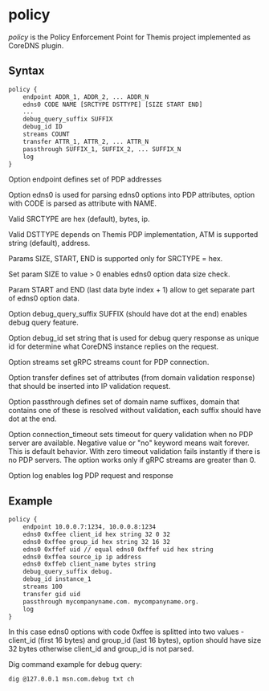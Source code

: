 # policy

*policy* is the Policy Enforcement Point for Themis project implemented as CoreDNS plugin.

## Syntax

~~~ txt
policy {
    endpoint ADDR_1, ADDR_2, ... ADDR_N
    edns0 CODE NAME [SRCTYPE DSTTYPE] [SIZE START END]
    ...
    debug_query_suffix SUFFIX
    debug_id ID
    streams COUNT
    transfer ATTR_1, ATTR_2, ... ATTR_N
    passthrough SUFFIX_1, SUFFIX_2, ... SUFFIX_N
    log
}
~~~

Option endpoint defines set of PDP addresses

Option edns0 is used for parsing edns0 options into PDP attributes, option with CODE is parsed as attribute with NAME.

Valid SRCTYPE are hex (default), bytes, ip.

Valid DSTTYPE depends on Themis PDP implementation, ATM is supported string (default), address.

Params SIZE, START, END is supported only for SRCTYPE = hex.

Set param SIZE to value > 0 enables edns0 option data size check.

Param START and END (last data byte index + 1) allow to get separate part of edns0 option data.

Option debug_query_suffix SUFFIX (should have dot at the end) enables debug query feature.

Option debug_id set string that is used for debug query response as unique id for determine what CoreDNS instance replies on the request.

Option streams set gRPC streams count for PDP connection.

Option transfer defines set of attributes (from domain validation response) that should be inserted into IP validation request.

Option passthrough defines set of domain name suffixes, domain that contains one of these is resolved without validation, each suffix should have dot at the end.

Option connection_timeout sets timeout for query validation when no PDP server are available. Negative value or "no" keyword means wait forever. This is default behavior. With zero timeout validation fails instantly if there is no PDP servers. The option works only if gRPC streams are greater than 0.

Option log enables log PDP request and response

## Example

~~~ txt
policy {
    endpoint 10.0.0.7:1234, 10.0.0.8:1234
    edns0 0xffee client_id hex string 32 0 32
    edns0 0xffee group_id hex string 32 16 32
    edns0 0xffef uid // equal edns0 0xffef uid hex string
    edns0 0xffea source_ip ip address
    edns0 0xffeb client_name bytes string
    debug_query_suffix debug.
    debug_id instance_1
    streams 100
    transfer gid uid
    passthrough mycompanyname.com. mycompanyname.org.
    log
}
~~~

In this case edns0 options with code 0xffee is splitted into two values - client_id (first 16 bytes) and group_id (last 16 bytes), option should have size 32 bytes otherwise client_id and group_id is not parsed.

Dig command example for debug query:
~~~ txt
dig @127.0.0.1 msn.com.debug txt ch
~~~
